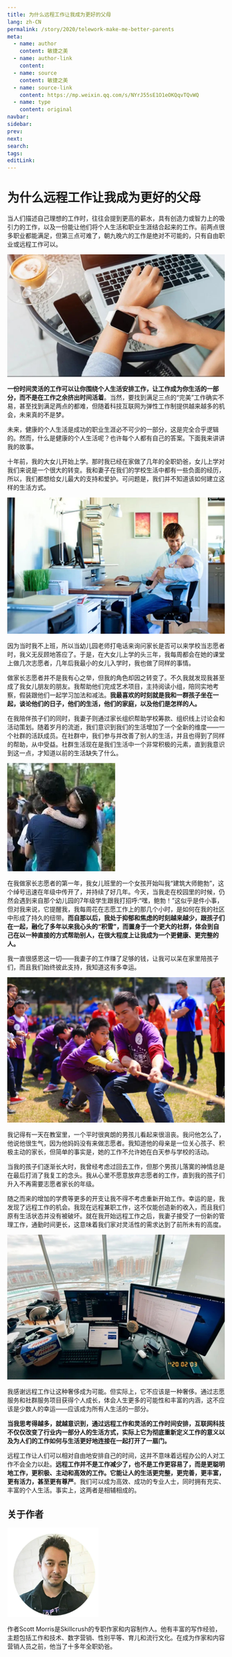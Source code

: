 ```yaml
---
title: 为什么远程工作让我成为更好的父母
lang: zh-CN
permalink: /story/2020/telework-make-me-better-parents
meta:
  - name: author
    content: 敏捷之美
  - name: author-link
    content: 
  - name: source
    content: 敏捷之美
  - name: source-link
    content: https://mp.weixin.qq.com/s/NYrJ55sE1O1eOKQqvTQvWQ
  - name: type
    content: original
navbar:
sidebar:
prev:
next:
search:
tags:
editLink:
---
```

# 为什么远程工作让我成为更好的父母

<copyright :meta="$frontmatter.meta" />

当人们描述自己理想的工作时，往往会提到更高的薪水，具有创造力或智力上的吸引力的工作，以及一份能让他们将个人生活和职业生涯结合起来的工作。前两点很多职业都能满足，但第三点可难了，朝九晚六的工作是绝对不可能的，只有自由职业或远程工作可以。

![](./tc.02.01.004/1.jpg)

**一份时间灵活的工作可以让你围绕个人生活安排工作，让工作成为你生活的一部分，而不是在工作之余挤出时间活着**。当然，要找到满足三点的“完美”工作确实不易，甚至找到满足两点的都难，但随着科技互联网为弹性工作制提供越来越多的机会，未来真的不是梦。

未来，健康的个人生活是成功的职业生涯必不可少的一部分，这是完全合乎逻辑的。然而，什么是健康的个人生活呢？也许每个人都有自己的答案。下面我来讲讲我的故事。

十年前，我的大女儿开始上学。那时我已经在家做了几年的全职奶爸，女儿上学对我们来说是一个很大的转变。我和妻子在我们的学校生活中都有一些负面的经历，所以，我们都想给女儿最大的支持和爱护。可问题是，我们并不知道该如何建立这样的生活方式。

![](./tc.02.01.004/2.jpg)

因为当时我不上班，所以当幼儿园老师打电话来询问家长是否可以来学校当志愿者时，我义无反顾地答应了。于是，在大女儿上学的头三年，我每周都会在她的课堂上做几次志愿者，几年后我最小的女儿入学时，我也做了同样的事情。

做家长志愿者并不是我有心之举，但我的角色却因之转变了。不久我就发现我甚至成了我女儿朋友的朋友。我帮助他们完成艺术项目，主持阅读小组，陪同实地考察，假装跟他们一起学习加法和减法。**我最喜欢的时刻就是我和一群孩子坐在一起，谈论他们的日子，他们的生活，他们的家庭，以及他们是怎样的人。**

在我陪伴孩子们的同时，我妻子则通过家长组织帮助学校筹款、组织线上讨论会和活动策划。随着岁月的流逝，我们意识到我们的生活增加了一个全新的维度——一个社群的活跃成员。在社群中，我们参与并改善了别人的生活，并且也得到了同样的帮助，从中受益。社群生活现在是我们生活中一个非常积极的元素，直到我意识到这一点，才知道以前的生活缺失了什么。

![](./tc.02.01.004/3.jpg)

在我做家长志愿者的第一年，我女儿班里的一个女孩开始叫我“建筑大师鲍勃”，这个绰号迅速在年级中传开了，并持续了好几年。今天，当我走在校园里的时候，仍然会遇到来自那个幼儿园的7年级学生跟我打招呼:“嘿，鲍勃！”这似乎是件小事，但对我来说，它提醒我，我每周花在志愿工作上的那几个小时，是如何在我的社区中形成了持久的纽带。**而自那以后，我处于抑郁和焦虑的时刻越来越少，跟孩子们在一起，融化了多年以来我心头的“积雪”，而置身于一个更大的社群，体会到自己在以一种直接的方式帮助别人，在很大程度上让我成为一个更健康、更完整的人。**

我一直很感恩这一切——我妻子的工作赚了足够的钱，让我可以呆在家里陪孩子们，而且我们始终彼此支持，我知道这有多幸运。

![](./tc.02.01.004/4.jpg)

我记得有一天在教室里，一个平时很爽朗的男孩儿看起来很沮丧。我问他怎么了，他说他很生气，因为他妈妈没有来做志愿者。我知道他的母亲是一位关心孩子、积极主动的家长，但简单的事实是，她的工作不允许她在白天参与学校的活动。

当我的孩子们逐渐长大时，我曾经考虑过回去工作，但那个男孩儿落寞的神情总是在最后打消了我复工的念头。我从心里不愿意放弃志愿者的工作，直到我的孩子们升入不再需要志愿者家长的年级。

随之而来的增加的学费等更多的开支让我不得不考虑重新开始工作。幸运的是，我发现了远程工作的机会。我现在远程兼职工作，这不仅能创造新的收入，而且我们原有生活状态并没有被破坏。就在我开始远程工作之后，我妻子接受了一份新的管理工作，通勤时间更长，这意味着我们家对灵活性的需求达到了前所未有的高度。

![](./tc.02.01.004/5.jpg)

我感谢远程工作让这种奢侈成为可能。但实际上，它不应该是一种奢侈。通过志愿服务和社群服务项目获得个人成长，体会人生更多的可能性和丰富的内涵，这不应该是少数人的幸运——应该成为所有人生活的一部分。

**当我思考得越多，就越意识到，通过远程工作和灵活的工作时间安排，互联网科技不仅仅改变了行业内一部分人的生活方式，实际上它为彻底重新定义工作的意义以及为人们的工作如何与生活更好地连接在一起打开了一扇门。**

远程工作让人们可以相对自由地安排自己的时间，这并不意味着远程办公的人对工作不会全力以赴。**远程工作并不是工作减少了，也不是工作更容易了，而是更聪明地工作，更积极、主动和高效的工作。它能让人的生活更完整，更完善，更丰富，更有活力，甚至更有尊严**。我们可以成为高效、成功的专业人士，同时拥有充实、丰富的个人生活。事实上，这两者是相辅相成的。

## 关于作者

![](./tc.02.01.004/6.jpg)

作者Scott Morris是Skillcrush的专职作家和内容制作人。他有丰富的写作经验，主题包括工作和技术、数字营销、性别平等、育儿和流行文化。在成为作家和内容营销人员之前，他当了十多年全职奶爸。